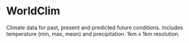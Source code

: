 # WorldClim

Climate data for past, present and predicted future conditions. Includes temperature (min, max, mean) and precipitation. 1km x 1km resolution.

